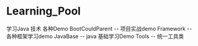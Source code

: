# Learning_Pool
学习Java 技术 各种Demo 
BootCouldParent  -- 项目实战demo
Framework -- 各种框架学习demo
JavaBase -- java 基础学习Demo
Tools -- 统一工具类
